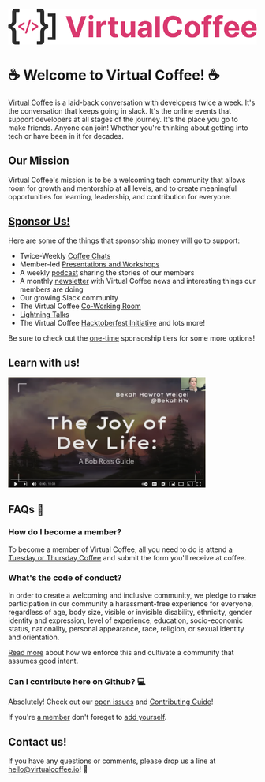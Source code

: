 ![Virtual Coffee full logo - brackets and carets making a mug shape before the words "Virtual Coffee"](../virtual-coffee-full.png)


:coffee: Welcome to Virtual Coffee! :coffee:
======
[Virtual Coffee](https://virtualcoffee.io) is a laid-back conversation with developers twice a week. It's the conversation that keeps going in slack. It's the online events that support developers at all stages of the journey. It's the place you go to make friends. Anyone can join! Whether you're thinking about getting into tech or have been in it for decades.

Our Mission
------
Virtual Coffee's mission is to be a welcoming tech community that allows room for growth and mentorship at all levels, and to create meaningful opportunities for learning, leadership, and contribution for everyone.

[Sponsor Us!](https://github.com/sponsors/Virtual-Coffee)
------
Here are some of the things that sponsorship money will go to support:

* Twice-Weekly [Coffee Chats](https://virtualcoffee.io/events/)
* Member-led [Presentations and Workshops]( https://www.youtube.com/playlist?list=PLh9uT23TA65idCyc_orC85RefgY_-fKsG)
* A weekly [podcast](https://virtualcoffee.io/podcast/) sharing the stories of our members
* A monthly [newsletter](https://virtualcoffee.io/newsletter/) with Virtual Coffee news and interesting things our members are doing
* Our growing Slack community
* The Virtual Coffee [Co-Working Room](https://dev.to/virtualcoffee/how-the-virtual-coffee-coworking-room-works-2a89)
* [Lightning Talks](https://www.youtube.com/playlist?list=PLh9uT23TA65infGqUUaVibI0IssI0G6NY)
* The Virtual Coffee [Hacktoberfest Initiative](https://hacktoberfest.virtualcoffee.io)
and lots more!


Be sure to check out the [one-time](https://github.com/sponsors/Virtual-Coffee?frequency=one-time) sponsorship tiers for some more options!

Learn with us!
------
[<img src="../TheJoyOfDevLifePreview.png" alt-text="A youtube video thumbnail showing 'Bekah Hawrot Wigel @BekahHW The Joy of Dev Life: A Bob Ross Guide' on a background of mountains and trees" width="400px">](https://www.youtube.com/c/virtualcoffeeio)

FAQs :pencil:
------
### How do I become a member?
To become a member of Virtual Coffee, all you need to do is attend [a Tuesday or Thursday Coffee](https://virtualcoffee.io/events/) and submit the form you'll receive at coffee.
### What's the code of conduct?
In order to create a welcoming and inclusive community, we pledge to make participation in our community a harassment-free experience for everyone, regardless of age, body size, visible or invisible disability, ethnicity, gender identity and expression, level of experience, education, socio-economic status, nationality, personal appearance, race, religion, or sexual identity and orientation.

[Read more](https://virtualcoffee.io/code-of-conduct) about how we enforce this and cultivate a community that assumes good intent.
### Can I contribute here on Github? :computer:
Absolutely! Check out our [open issues](https://github.com/Virtual-Coffee/virtualcoffee.io/issues) and [Contributing Guide](https://github.com/Virtual-Coffee/virtualcoffee.io/blob/main/CONTRIBUTING.md)!

If you're [a member](https://virtualcoffee.io/members/) don't foreget to [add yourself](https://github.com/Virtual-Coffee/virtualcoffee.io/issues/13).

Contact us!
------
If you have any questions or comments, please drop us a line at hello@virtualcoffee.io! :email:
